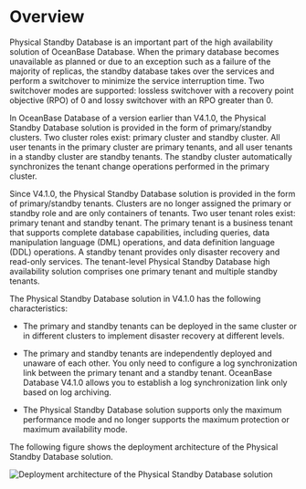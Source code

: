 # Overview

Physical Standby Database is an important part of the high availability solution of OceanBase Database. When the primary database becomes unavailable as planned or due to an exception such as a failure of the majority of replicas, the standby database takes over the services and perform a switchover to minimize the service interruption time. Two switchover modes are supported: lossless switchover with a recovery point objective (RPO) of 0 and lossy switchover with an RPO greater than 0.

In OceanBase Database of a version earlier than V4.1.0, the Physical Standby Database solution is provided in the form of primary/standby clusters. Two cluster roles exist: primary cluster and standby cluster. All user tenants in the primary cluster are primary tenants, and all user tenants in a standby cluster are standby tenants. The standby cluster automatically synchronizes the tenant change operations performed in the primary cluster.

Since V4.1.0, the Physical Standby Database solution is provided in the form of primary/standby tenants. Clusters are no longer assigned the primary or standby role and are only containers of tenants. Two user tenant roles exist: primary tenant and standby tenant. The primary tenant is a business tenant that supports complete database capabilities, including queries, data manipulation language (DML) operations, and data definition language (DDL) operations. A standby tenant provides only disaster recovery and read-only services. The tenant-level Physical Standby Database high availability solution comprises one primary tenant and multiple standby tenants.

The Physical Standby Database solution in V4.1.0 has the following characteristics:

* The primary and standby tenants can be deployed in the same cluster or in different clusters to implement disaster recovery at different levels.

* The primary and standby tenants are independently deployed and unaware of each other. You only need to configure a log synchronization link between the primary tenant and a standby tenant. OceanBase Database V4.1.0 allows you to establish a log synchronization link only based on log archiving.

* The Physical Standby Database solution supports only the maximum performance mode and no longer supports the maximum protection or maximum availability mode.

The following figure shows the deployment architecture of the Physical Standby Database solution.

![Deployment architecture of the Physical Standby Database solution](https://obbusiness-private.oss-cn-shanghai.aliyuncs.com/doc/img/observer-enterprise/V4.1.0/user-guide/active-and-standby-tenant/active-and-standby-tenant-deployment-architecture.png)
